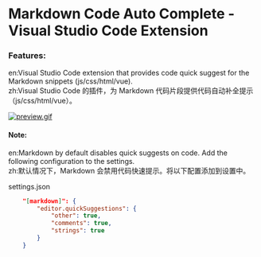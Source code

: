 # Markdown Code Auto Complete - Visual Studio Code Extension

### Features:

en:Visual Studio Code extension that provides code quick suggest for the Markdown snippets (js/css/html/vue).
<br/>
zh:Visual Studio Code 的插件，为 Markdown 代码片段提供代码自动补全提示（js/css/html/vue）。

[![preview.gif](https://i.postimg.cc/9QNkfR3P/preview.gif)](https://postimg.cc/G4GK7pm9)

#### Note:

en:Markdown by default disables quick suggests on code. Add the following configuration to the settings.
<br/>
zh:默认情况下，Markdown 会禁用代码快速提示。将以下配置添加到设置中。

settings.json

```json
	"[markdown]": {
		"editor.quickSuggestions": {
			"other": true,
			"comments": true,
			"strings": true
		}
	}
```

